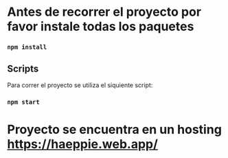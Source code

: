# Antes de recorrer el proyecto por favor instale todas los paquetes

### `npm install`

## Scripts

Para correr el proyecto se utiliza el siquiente script:

### `npm start`

# Proyecto se encuentra en un hosting https://haeppie.web.app/
